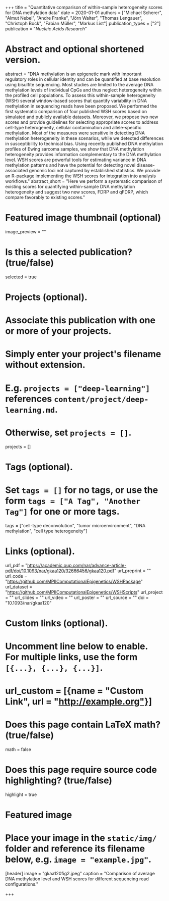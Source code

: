 +++
title = "Quantitative comparison of within-sample heterogeneity scores for DNA methylation data"
date = 2020-01-01
authors = ["Michael Scherer", "Almut Nebel", "Andre Franke", "Jörn Walter", "Thomas Lengauer", "Christoph Bock", "Fabian Müller", "Markus List"]
publication_types = ["2"]
publication = "*Nucleic Acids Research*"

# Abstract and optional shortened version.
abstract = "DNA methylation is an epigenetic mark with important regulatory roles in cellular identity and can be quantified at base resolution using bisulfite sequencing. Most studies are limited to the average DNA methylation levels of individual CpGs and thus neglect heterogeneity within the profiled cell populations. To assess this within-sample heterogeneity (WSH) several window-based scores that quantify variability in DNA methylation in sequencing reads have been proposed. We performed the first systematic comparison of four published WSH scores based on simulated and publicly available datasets. Moreover, we propose two new scores and provide guidelines for selecting appropriate scores to address cell-type heterogeneity, cellular contamination and allele-specific methylation. Most of the measures were sensitive in detecting DNA methylation heterogeneity in these scenarios, while we detected differences in susceptibility to technical bias. Using recently published DNA methylation profiles of Ewing sarcoma samples, we show that DNA methylation heterogeneity provides information complementary to the DNA methylation level. WSH scores are powerful tools for estimating variance in DNA methylation patterns and have the potential for detecting novel disease-associated genomic loci not captured by established statistics. We provide an R-package implementing the WSH scores for integration into analysis workflows."
abstract_short = "Here we perform a systematic comparison of existing scores for quantifying within-sample DNA methylation heterogeneity and suggest two new scores, FDRP and qFDRP, which compare favorably to existing scores."

# Featured image thumbnail (optional)
image_preview = ""

# Is this a selected publication? (true/false)
selected = true

# Projects (optional).
#   Associate this publication with one or more of your projects.
#   Simply enter your project's filename without extension.
#   E.g. `projects = ["deep-learning"]` references `content/project/deep-learning.md`.
#   Otherwise, set `projects = []`.
projects = []

# Tags (optional).
#   Set `tags = []` for no tags, or use the form `tags = ["A Tag", "Another Tag"]` for one or more tags.
tags = ["cell-type deconvolution", "tumor microenvironment", "DNA methylation", "cell type heterogeneity"]

# Links (optional).
url_pdf = "https://academic.oup.com/nar/advance-article-pdf/doi/10.1093/nar/gkaa120/32666456/gkaa120.pdf"
url_preprint = ""
url_code = "https://github.com/MPIIComputationalEpigenetics/WSHPackage"
url_dataset = "https://github.com/MPIIComputationalEpigenetics/WSHScripts"
url_project = ""
url_slides = ""
url_video = ""
url_poster = ""
url_source = ""
doi = "10.1093/nar/gkaa120"

# Custom links (optional).
#   Uncomment line below to enable. For multiple links, use the form `[{...}, {...}, {...}]`.
# url_custom = [{name = "Custom Link", url = "http://example.org"}]

# Does this page contain LaTeX math? (true/false)
math = false

# Does this page require source code highlighting? (true/false)
highlight = true

# Featured image
# Place your image in the `static/img/` folder and reference its filename below, e.g. `image = "example.jpg"`.
[header]
image = "gkaa120fig2.jpeg"
caption = "Comparison of average DNA methylation level and WSH scores for different sequencing read configurations."

+++
